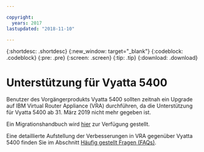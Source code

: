 ```yaml
---

copyright:
  years: 2017
lastupdated: "2018-11-10"

---
```


{:shortdesc: .shortdesc}
{:new_window: target="_blank"}
{:codeblock: .codeblock}
{:pre: .pre}
{:screen: .screen}
{:tip: .tip}
{:download: .download}

# Unterstützung für Vyatta 5400

Benutzer des Vorgängerprodukts Vyatta 5400 sollten zeitnah ein Upgrade auf IBM Virtual Router Appliance (VRA) durchführen, da die Unterstützung für Vyatta 5400 ab 31. März 2019 nicht mehr gegeben ist. 

Ein Migrationshandbuch wird [hier](http://wpc.c320.edgecastcdn.net/00C320/Vyatta%205400%20to%20Virtual%20Router%20Appliance%20Upgrade%20Options.pdf) zur Verfügung gestellt.

Eine detaillierte Aufstellung der Verbesserungen in VRA gegenüber Vyatta 5400 finden Sie im Abschnitt [Häufig gestellt Fragen (FAQs)](faqs.html#what-improvements-does-the-virtual-router-appliance-vyatta-5600-have-over-the-vyatta-5400-). 
